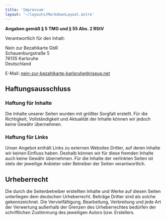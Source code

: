```yaml
---
title: 'Impressum'
layout: '~/layouts/MarkdownLayout.astro'
---
```


**Angaben gemäß § 5 TMG und § 55 Abs. 2 RStV**

Verantwortlich für den Inhalt:  

Nein zur Bezahlkarte GbR  
Schauenburgstraße 5   
76135 Karlsruhe   
Deutschland 

E-Mail: nein-zur-bezahlkarte-karlsruhe@riseup.net

## Haftungsausschluss

### Haftung für Inhalte
Die Inhalte unserer Seiten wurden mit größter Sorgfalt erstellt. Für die Richtigkeit, Vollständigkeit und Aktualität der Inhalte können wir jedoch keine Gewähr übernehmen.  

### Haftung für Links
Unser Angebot enthält Links zu externen Websites Dritter, auf deren Inhalte wir keinen Einfluss haben. Deshalb können wir für diese fremden Inhalte auch keine Gewähr übernehmen. Für die Inhalte der verlinkten Seiten ist stets der jeweilige Anbieter oder Betreiber der Seiten verantwortlich.  

## Urheberrecht
Die durch die Seitenbetreiber erstellten Inhalte und Werke auf diesen Seiten unterliegen dem deutschen Urheberrecht. Beiträge Dritter sind als solche gekennzeichnet. Die Vervielfältigung, Bearbeitung, Verbreitung und jede Art der Verwertung außerhalb der Grenzen des Urheberrechtes bedürfen der schriftlichen Zustimmung des jeweiligen Autors bzw. Erstellers.  
